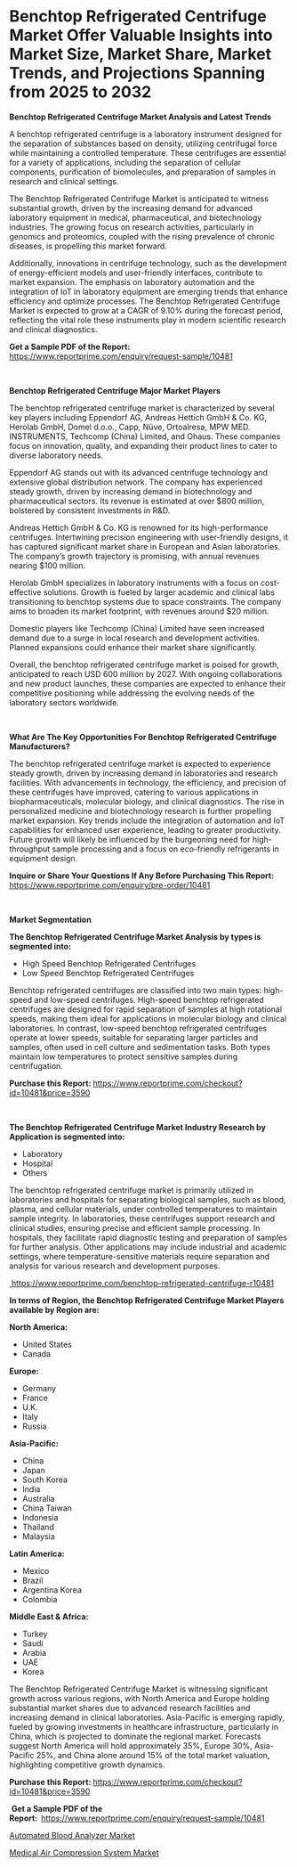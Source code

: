 <p><h1>Benchtop Refrigerated Centrifuge Market Offer Valuable Insights into Market Size, Market Share, Market Trends, and Projections Spanning from 2025 to 2032</h1></p><p><strong>Benchtop Refrigerated Centrifuge Market Analysis and Latest Trends</strong></p>
<p><p>A benchtop refrigerated centrifuge is a laboratory instrument designed for the separation of substances based on density, utilizing centrifugal force while maintaining a controlled temperature. These centrifuges are essential for a variety of applications, including the separation of cellular components, purification of biomolecules, and preparation of samples in research and clinical settings. </p><p>The Benchtop Refrigerated Centrifuge Market is anticipated to witness substantial growth, driven by the increasing demand for advanced laboratory equipment in medical, pharmaceutical, and biotechnology industries. The growing focus on research activities, particularly in genomics and proteomics, coupled with the rising prevalence of chronic diseases, is propelling this market forward. </p><p>Additionally, innovations in centrifuge technology, such as the development of energy-efficient models and user-friendly interfaces, contribute to market expansion. The emphasis on laboratory automation and the integration of IoT in laboratory equipment are emerging trends that enhance efficiency and optimize processes. The Benchtop Refrigerated Centrifuge Market is expected to grow at a CAGR of 9.10% during the forecast period, reflecting the vital role these instruments play in modern scientific research and clinical diagnostics.</p></p>
<p><strong>Get a Sample PDF of the Report:&nbsp;</strong> <a href="https://www.reportprime.com/enquiry/request-sample/10481?utm_campaign=1869&utm_medium=2&utm_source=Github&utm_content=ia&utm_term=20032025&utm_id=benchtop-refrigerated-centrifuge">https://www.reportprime.com/enquiry/request-sample/10481</a></p>
<p>&nbsp;</p>
<p><strong>Benchtop Refrigerated Centrifuge Major Market Players</strong></p>
<p><p>The benchtop refrigerated centrifuge market is characterized by several key players including Eppendorf AG, Andreas Hettich GmbH & Co. KG, Herolab GmbH, Domel d.o.o., Capp, Nüve, Ortoalresa, MPW MED. INSTRUMENTS, Techcomp (China) Limited, and Ohaus. These companies focus on innovation, quality, and expanding their product lines to cater to diverse laboratory needs.</p><p>Eppendorf AG stands out with its advanced centrifuge technology and extensive global distribution network. The company has experienced steady growth, driven by increasing demand in biotechnology and pharmaceutical sectors. Its revenue is estimated at over $800 million, bolstered by consistent investments in R&D.</p><p>Andreas Hettich GmbH & Co. KG is renowned for its high-performance centrifuges. Intertwining precision engineering with user-friendly designs, it has captured significant market share in European and Asian laboratories. The company’s growth trajectory is promising, with annual revenues nearing $100 million.</p><p>Herolab GmbH specializes in laboratory instruments with a focus on cost-effective solutions. Growth is fueled by larger academic and clinical labs transitioning to benchtop systems due to space constraints. The company aims to broaden its market footprint, with revenues around $20 million.</p><p>Domestic players like Techcomp (China) Limited have seen increased demand due to a surge in local research and development activities. Planned expansions could enhance their market share significantly.</p><p>Overall, the benchtop refrigerated centrifuge market is poised for growth, anticipated to reach USD 600 million by 2027. With ongoing collaborations and new product launches, these companies are expected to enhance their competitive positioning while addressing the evolving needs of the laboratory sectors worldwide.</p></p>
<p>&nbsp;</p>
<p><strong>What Are The Key Opportunities For Benchtop Refrigerated Centrifuge Manufacturers?</strong></p>
<p><p>The benchtop refrigerated centrifuge market is expected to experience steady growth, driven by increasing demand in laboratories and research facilities. With advancements in technology, the efficiency, and precision of these centrifuges have improved, catering to various applications in biopharmaceuticals, molecular biology, and clinical diagnostics. The rise in personalized medicine and biotechnology research is further propelling market expansion. Key trends include the integration of automation and IoT capabilities for enhanced user experience, leading to greater productivity. Future growth will likely be influenced by the burgeoning need for high-throughput sample processing and a focus on eco-friendly refrigerants in equipment design.</p></p>
<p><strong>Inquire or Share Your Questions If Any Before Purchasing This Report:</strong> <a href="https://www.reportprime.com/enquiry/pre-order/10481?utm_campaign=1869&utm_medium=2&utm_source=Github&utm_content=ia&utm_term=20032025&utm_id=benchtop-refrigerated-centrifuge">https://www.reportprime.com/enquiry/pre-order/10481</a></p>
<p>&nbsp;</p>
<p><strong>Market Segmentation</strong></p>
<p><strong>The Benchtop Refrigerated Centrifuge Market Analysis by types is segmented into:</strong></p>
<p><ul><li>High Speed Benchtop Refrigerated Centrifuges</li><li>Low Speed Benchtop Refrigerated Centrifuges</li></ul></p>
<p><p>Benchtop refrigerated centrifuges are classified into two main types: high-speed and low-speed centrifuges. High-speed benchtop refrigerated centrifuges are designed for rapid separation of samples at high rotational speeds, making them ideal for applications in molecular biology and clinical laboratories. In contrast, low-speed benchtop refrigerated centrifuges operate at lower speeds, suitable for separating larger particles and samples, often used in cell culture and sedimentation tasks. Both types maintain low temperatures to protect sensitive samples during centrifugation.</p></p>
<p><strong>Purchase this Report:&nbsp;</strong><a href="https://www.reportprime.com/checkout?id=10481&price=3590&utm_campaign=1869&utm_medium=2&utm_source=Github&utm_content=ia&utm_term=20032025&utm_id=benchtop-refrigerated-centrifuge">https://www.reportprime.com/checkout?id=10481&price=3590</a></p>
<p>&nbsp;</p>
<p><strong>The Benchtop Refrigerated Centrifuge Market Industry Research by Application is segmented into:</strong></p>
<p><ul><li>Laboratory</li><li>Hospital</li><li>Others</li></ul></p>
<p><p>The benchtop refrigerated centrifuge market is primarily utilized in laboratories and hospitals for separating biological samples, such as blood, plasma, and cellular materials, under controlled temperatures to maintain sample integrity. In laboratories, these centrifuges support research and clinical studies, ensuring precise and efficient sample processing. In hospitals, they facilitate rapid diagnostic testing and preparation of samples for further analysis. Other applications may include industrial and academic settings, where temperature-sensitive materials require separation and analysis for various research and development purposes.</p></p>
<p><a href="https://www.reportprime.com/benchtop-refrigerated-centrifuge-r10481?utm_campaign=1869&utm_medium=2&utm_source=Github&utm_content=ia&utm_term=20032025&utm_id=benchtop-refrigerated-centrifuge">&nbsp;https://www.reportprime.com/benchtop-refrigerated-centrifuge-r10481</a></p>
<p><strong>In terms of Region, the Benchtop Refrigerated Centrifuge Market Players available by Region are:</strong></p>
<p>
    <p> <strong> North America: </strong>
        <ul>
            <li>United States</li>
            <li>Canada</li>
        </ul>
        </p> 
    <p> <strong> Europe: </strong>
        <ul>
            <li>Germany</li>
            <li>France</li>
            <li>U.K.</li>
            <li>Italy</li>
            <li>Russia</li>
        </ul>
        </p> 
    <p> <strong> Asia-Pacific: </strong>
        <ul>
            <li>China</li>
            <li>Japan</li>
            <li>South Korea</li>
            <li>India</li>
            <li>Australia</li>
            <li>China Taiwan</li>
            <li>Indonesia</li>
            <li>Thailand</li>
            <li>Malaysia</li>
        </ul>
        </p> 
    <p> <strong> Latin America: </strong>
        <ul>
            <li>Mexico</li>
            <li>Brazil</li>
            <li>Argentina Korea</li>
            <li>Colombia</li>
        </ul>
        </p> 
    <p> <strong> Middle East & Africa: </strong>
        <ul>
            <li>Turkey</li>
            <li>Saudi</li>
            <li>Arabia</li>
            <li>UAE</li>
            <li>Korea</li>
        </ul>
    </p>
    </p>
<p><p>The Benchtop Refrigerated Centrifuge Market is witnessing significant growth across various regions, with North America and Europe holding substantial market shares due to advanced research facilities and increasing demand in clinical laboratories. Asia-Pacific is emerging rapidly, fueled by growing investments in healthcare infrastructure, particularly in China, which is projected to dominate the regional market. Forecasts suggest North America will hold approximately 35%, Europe 30%, Asia-Pacific 25%, and China alone around 15% of the total market valuation, highlighting competitive growth dynamics.</p></p>
<p><strong>Purchase this Report: </strong><a href="https://www.reportprime.com/checkout?id=10481&price=3590&utm_campaign=1869&utm_medium=2&utm_source=Github&utm_content=ia&utm_term=20032025&utm_id=benchtop-refrigerated-centrifuge">https://www.reportprime.com/checkout?id=10481&price=3590</a></p>
<p>&nbsp;<strong>Get a Sample PDF of the Report:&nbsp;&nbsp;</strong><a href="https://www.reportprime.com/enquiry/request-sample/10481?utm_campaign=1869&utm_medium=2&utm_source=Github&utm_content=ia&utm_term=20032025&utm_id=benchtop-refrigerated-centrifuge">https://www.reportprime.com/enquiry/request-sample/10481</a></p>
<p><strong></strong></p>
<p><p><a href="https://github.com/ekerswenzlb0/Market-Research-Report-List-1/blob/main/automated-blood-analyzer-market.md?utm_campaign=1869&utm_medium=2&utm_source=Github&utm_content=ia&utm_term=20032025&utm_id=benchtop-refrigerated-centrifuge">Automated Blood Analyzer Market</a></p><p><a href="https://github.com/CliffMedina6/Market-Research-Report-List-7/blob/main/medical-air-compression-system-market.md?utm_campaign=1869&utm_medium=2&utm_source=Github&utm_content=ia&utm_term=20032025&utm_id=benchtop-refrigerated-centrifuge">Medical Air Compression System Market</a></p></p>